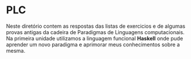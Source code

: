 # PLC
Neste diretório contem as respostas das listas de exercicios e de algumas
provas antigas da cadeira de Paradigmas de Linguagens computacionais. Na primeira unidade utilizamos a linguagem funcional **Haskell**
onde pude aprender um novo paradigma e aprimorar meus conhecimentos sobre a mesma.
